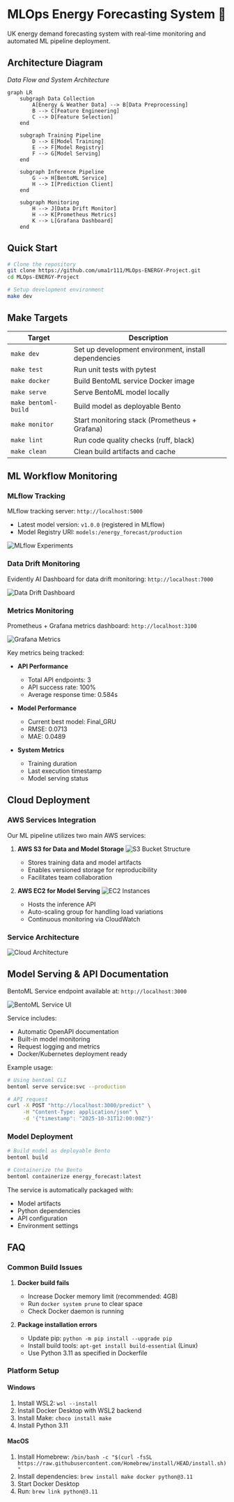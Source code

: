 # MLOps Energy Forecasting System 🔋

UK energy demand forecasting system with real-time monitoring and automated ML pipeline deployment.

## Architecture Diagram

*Data Flow and System Architecture*

```mermaid
graph LR
    subgraph Data Collection
        A[Energy & Weather Data] --> B[Data Preprocessing]
        B --> C[Feature Engineering]
        C --> D[Feature Selection]
    end
    
    subgraph Training Pipeline
        D --> E[Model Training]
        E --> F[Model Registry]
        F --> G[Model Serving]
    end
    
    subgraph Inference Pipeline
        G --> H[BentoML Service]
        H --> I[Prediction Client]
    end
    
    subgraph Monitoring
        H --> J[Data Drift Monitor]
        H --> K[Prometheus Metrics]
        K --> L[Grafana Dashboard]
    end
```

## Quick Start

```bash
# Clone the repository
git clone https://github.com/uma1r111/MLOps-ENERGY-Project.git
cd MLOps-ENERGY-Project

# Setup development environment
make dev
```

## Make Targets

| Target | Description |
|--------|-------------|
| `make dev` | Set up development environment, install dependencies |
| `make test` | Run unit tests with pytest |
| `make docker` | Build BentoML service Docker image |
| `make serve` | Serve BentoML model locally |
| `make bentoml-build` | Build model as deployable Bento |
| `make monitor` | Start monitoring stack (Prometheus + Grafana) |
| `make lint` | Run code quality checks (ruff, black) |
| `make clean` | Clean build artifacts and cache |

## ML Workflow Monitoring

### MLflow Tracking
MLflow tracking server: `http://localhost:5000`
- Latest model version: `v1.0.0` (registered in MLflow)
- Model Registry URI: `models:/energy_forecast/production`

![MLflow Experiments](images/mlflow_dashboard.png)

### Data Drift Monitoring
Evidently AI Dashboard for data drift monitoring: `http://localhost:7000`

![Data Drift Dashboard](images/evidently_dashboard.png)

### Metrics Monitoring
Prometheus + Grafana metrics dashboard: `http://localhost:3100`

![Grafana Metrics](images/grafana_metrics.png)

Key metrics being tracked:
- **API Performance**
  - Total API endpoints: 3
  - API success rate: 100%
  - Average response time: 0.584s
  
- **Model Performance**
  - Current best model: Final_GRU
  - RMSE: 0.0713
  - MAE: 0.0489
  
- **System Metrics**
  - Training duration
  - Last execution timestamp
  - Model serving status

## Cloud Deployment

### AWS Services Integration

Our ML pipeline utilizes two main AWS services:

1. **AWS S3 for Data and Model Storage**
   ![S3 Bucket Structure](images/s3_storage.png)
   - Stores training data and model artifacts
   - Enables versioned storage for reproducibility
   - Facilitates team collaboration

2. **AWS EC2 for Model Serving**
   ![EC2 Instances](images/ec2_deployment.png)
   - Hosts the inference API
   - Auto-scaling group for handling load variations
   - Continuous monitoring via CloudWatch

### Service Architecture
![Cloud Architecture](images/cloud_architecture.png)

## Model Serving & API Documentation

BentoML Service endpoint available at: `http://localhost:3000`

![BentoML Service UI](images/bentoml_service.png)

Service includes:
- Automatic OpenAPI documentation
- Built-in model monitoring
- Request logging and metrics
- Docker/Kubernetes deployment ready

Example usage:
```bash
# Using bentoml CLI
bentoml serve service:svc --production

# API request
curl -X POST "http://localhost:3000/predict" \
     -H "Content-Type: application/json" \
     -d '{"timestamp": "2025-10-31T12:00:00Z"}'
```

### Model Deployment
```bash
# Build model as deployable Bento
bentoml build

# Containerize the Bento
bentoml containerize energy_forecast:latest
```

The service is automatically packaged with:
- Model artifacts
- Python dependencies
- API configuration
- Environment settings

## FAQ

### Common Build Issues

1. **Docker build fails**
   - Increase Docker memory limit (recommended: 4GB)
   - Run `docker system prune` to clear space
   - Check Docker daemon is running

2. **Package installation errors**
   - Update pip: `python -m pip install --upgrade pip`
   - Install build tools: `apt-get install build-essential` (Linux)
   - Use Python 3.11 as specified in Dockerfile

### Platform Setup

#### Windows
1. Install WSL2: `wsl --install`
2. Install Docker Desktop with WSL2 backend
3. Install Make: `choco install make`
4. Install Python 3.11

#### MacOS
1. Install Homebrew: `/bin/bash -c "$(curl -fsSL https://raw.githubusercontent.com/Homebrew/install/HEAD/install.sh)"`
2. Install dependencies: `brew install make docker python@3.11`
3. Start Docker Desktop
4. Run: `brew link python@3.11`